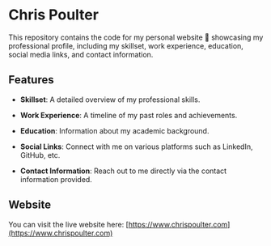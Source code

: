 # Chris Poulter

This repository contains the code for my personal website 👋 showcasing my professional profile, including my skillset, work experience, education, social media links, and contact information.

## Features

- **Skillset**: A detailed overview of my professional skills.

- **Work Experience**: A timeline of my past roles and achievements.

- **Education**: Information about my academic background.

- **Social Links**: Connect with me on various platforms such as LinkedIn, GitHub, etc.

- **Contact Information**: Reach out to me directly via the contact information provided.

## Website

You can visit the live website here: [https://www.chrispoulter.com](https://www.chrispoulter.com)
